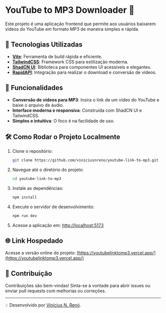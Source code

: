 # YouTube to MP3 Downloader 🎵

Este projeto é uma aplicação frontend que permite aos usuários baixarem vídeos do YouTube em formato MP3 de maneira simples e rápida.

## 🚀 Tecnologias Utilizadas

- **[Vite](https://vitejs.dev/)**: Ferramenta de build rápida e eficiente.
- **[TailwindCSS](https://tailwindcss.com/)**: Framework CSS para estilização moderna.
- **[ShadCN UI](https://shadcn.dev/)**: Biblioteca para componentes UI acessíveis e elegantes.
- **[RapidAPI](https://rapidapi.com/)**: Integração para realizar o download e conversão de vídeos.

## 📝 Funcionalidades

- **Conversão de vídeos para MP3**: Insira o link de um vídeo do YouTube e baixe o arquivo de áudio.
- **Interface moderna e responsiva**: Construída com ShadCN UI e TailwindCSS.
- **Simples e intuitiva**: O foco é na facilidade de uso.

## 🛠️ Como Rodar o Projeto Localmente

1. Clone o repositório:
   ```bash
   git clone https://github.com/viniciusnreno/youtube-link-to-mp3.git
   ```
2. Navegue até o diretório do projeto:
   ```bash
   cd youtube-link-to-mp3
   ```
3. Instale as dependências:
   ```bash
   npm install
   ```
4. Execute o servidor de desenvolvimento:
   ```bash
   npm run dev
   ```
5. Acesse a aplicação em: [http://localhost:5173](http://localhost:5173)

## 🌐 Link Hospedado

Acesse a versão online do projeto: [https://youtubelinktomp3.vercel.app/](https://youtubelinktomp3.vercel.app/)

## 🌟 Contribuição

Contribuições são bem-vindas! Sinta-se à vontade para abrir issues ou enviar pull requests com melhorias ou correções.

---

💡 Desenvolvido por [Vinícius N. Renó](https://viniciusreno.vercel.app/).
